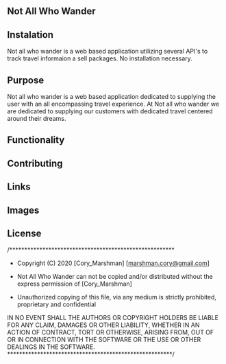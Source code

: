 ## Not All Who Wander

## Instalation 

Not all who wander is a web based application utilizing several API's to track travel informaion a sell packages. No installation necessary.

## Purpose

Not all who wander is a web based application dedicated to supplying the user with an all encompassing travel experience. At Not all who wander we are dedicated to supplying our customers with dedicated travel centered around their dreams. 

## Functionality

## Contributing

## Links

## Images

## License

/*******************************************************
* Copyright (C) 2020 [Cory_Marshman] [marshman.cory@gmail.com]
* Not All Who Wander can not be copied and/or distributed without the express permission of [Cory_Marshman]

* Unauthorized copying of this file, via any medium is strictly prohibited, proprietary and confidential

IN NO EVENT SHALL THE AUTHORS OR COPYRIGHT HOLDERS BE LIABLE FOR ANY CLAIM, DAMAGES OR OTHER
LIABILITY, WHETHER IN AN ACTION OF CONTRACT, TORT OR OTHERWISE, ARISING FROM, OUT OF OR IN CONNECTION WITH THE SOFTWARE OR THE USE OR OTHER DEALINGS IN THE SOFTWARE.
 *******************************************************/